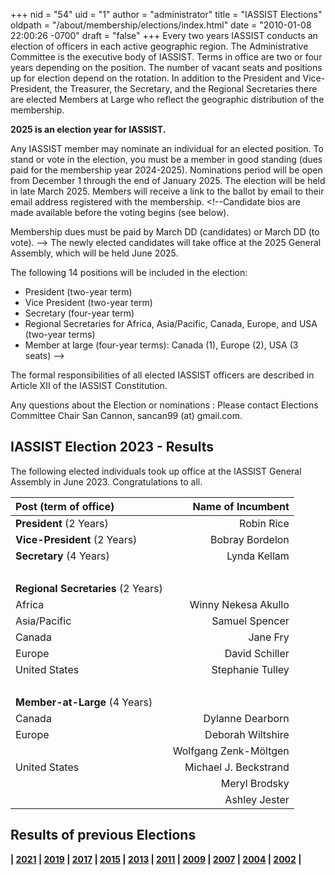 +++
nid = "54"
uid = "1"
author = "administrator"
title = "IASSIST Elections"
oldpath = "/about/membership/elections/index.html"
date = "2010-01-08 22:00:26 -0700"
draft = "false"
+++
Every two years IASSIST conducts an election of officers in each active geographic region. The Administrative Committee is the executive body of IASSIST. Terms in office are two or four years depending on the position. The number of vacant seats and positions up for election depend on the rotation. In addition to the President and Vice-President, the Treasurer, the Secretary, and the Regional Secretaries there are elected Members at Large who reflect the geographic distribution of the membership.

**2025 is an election year for IASSIST.** 

Any IASSIST member may nominate an individual for an elected position. To stand or vote in the election, you must be a member in good standing (dues paid for the membership year 2024-2025). Nominations period will be open from December 1 through the end of January 2025. The election will be held in late March 2025. Members will receive a link to the ballot by email to their email address registered with the membership. <!--Candidate bios are made available before the voting begins (see below).

Membership dues must be paid by March DD (candidates) or March DD (to vote). 
-->
The newly elected candidates will take office at the 2025 General Assembly, which will be held June 2025.

The following 14 positions will be included in the election:

- President (two-year term)
- Vice President (two-year term)
- Secretary (four-year term)
- Regional Secretaries for Africa, Asia/Pacific, Canada, Europe, and USA (two-year terms)
- Member at large (four-year terms): Canada (1), Europe (2), USA (3 seats)
-->

The formal responsibilities of all elected IASSIST officers are described in Article XII of the IASSIST Constitution.

<!--
<a class="btn btn-template-main" href="/about/2025-election-bios/" >Slate of 2025 candidates and their biographies</a> <br /><br />
-->

<!--To nominate a candidate, or ask--> 
Any questions about the Election or nominations
: Please contact Elections Committee Chair San Cannon, sancan99 (at) gmail.com.

## IASSIST Election 2023 - Results

<!--IASSIST recently conducted its election of officers and additional members of the Administrative Committee, with--> The following elected individuals <!--taking--> took up office at the IASSIST General Assembly in June 2023. <!--Newly elected officials are listed below.--> Congratulations to all.

|Post (term of office)|Name of Incumbent|
|:---|---:|
| **President** (2 Years)		| Robin Rice |
| **Vice-President** (2 Years)	| Bobray Bordelon |
| **Secretary** (4 Years)		| Lynda Kellam |
| &nbsp;|&nbsp; |
|**Regional Secretaries** (2 Years)|&nbsp;|
| Africa		| Winny Nekesa Akullo |
| Asia/Pacific	| Samuel Spencer |
| Canada		| Jane Fry |
| Europe		| David Schiller |
| United States	| Stephanie Tulley |
| &nbsp;|&nbsp; |
|**Member-at-Large** (4 Years)|&nbsp;|
| Canada		| Dylanne Dearborn |
| Europe		| Deborah Wiltshire |
| &nbsp;		| Wolfgang Zenk-Möltgen |
| United States	| Michael J. Beckstrand |
| &nbsp;		| Meryl Brodsky |
| &nbsp;		| Ashley Jester |


## Results of previous Elections

**| [2021](/about/iassist-election-2021-results) | [2019](/about/iassist-election-2019-results) | [2017](/about/iassist-election-2017-results) | [2015](/about/iassist-election-2015-results) | [2013](/about/iassist-election-2013-results) | [2011](/about/iassist-election-2011-results) | [2009](/about/iassist-election-2009-results) | [2007](/about/iassist-election-2007-results) | [2004](/about/iassist-election-2004-results) | [2002](/about/iassist-election-2002-results) |**

 
